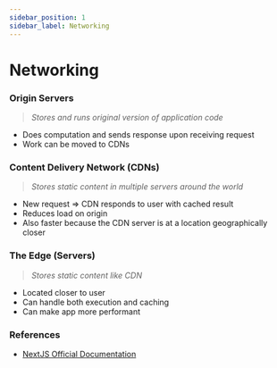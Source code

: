 ```yaml
---
sidebar_position: 1
sidebar_label: Networking
---
```


# Networking

### Origin Servers
> *Stores and runs original version of application code*
- Does computation and sends response upon receiving request
- Work can be moved to CDNs

### Content Delivery Network (CDNs)
> *Stores static content in multiple servers around the world*
- New request => CDN responds to user with cached result
- Reduces load on origin
- Also faster because the CDN server is at a location geographically closer


### The Edge (Servers)
> *Stores static content like CDN*
- Located closer to user
- Can handle both execution and caching
- Can make app more performant

### References
- [NextJS Official Documentation](https://nextjs.org/learn/foundations/how-nextjs-works)
